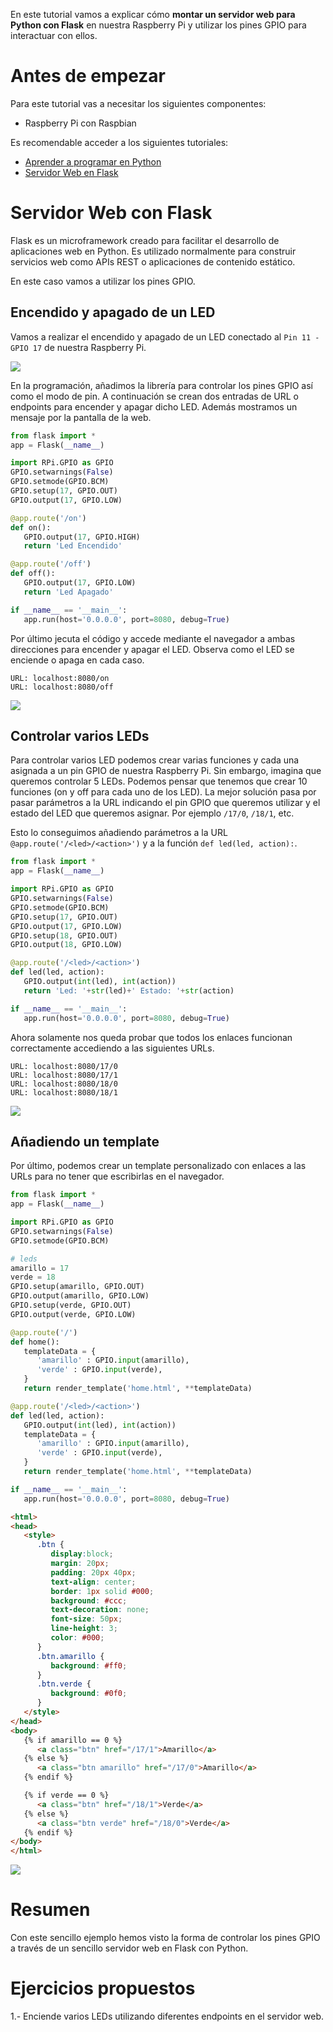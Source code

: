 En este tutorial vamos a explicar cómo **montar un servidor web para Python con Flask** en nuestra Raspberry Pi y utilizar los pines GPIO para interactuar con ellos.

# Antes de empezar

Para este tutorial vas a necesitar los siguientes componentes:

- Raspberry Pi con Raspbian

Es recomendable acceder a los siguientes tutoriales:

- [Aprender a programar en Python](https://www.aprendeprogramando.es/cursos-online/python)
- [Servidor Web en Flask](raspberry_pi-webserver-python)

# Servidor Web con Flask

Flask es un microframework creado para facilitar el desarrollo de aplicaciones web en Python. Es utilizado normalmente para construir servicios web como APIs REST o aplicaciones de contenido estático.

En este caso vamos a utilizar los pines GPIO.

## Encendido y apagado de un LED

Vamos a realizar el encendido y apagado de un LED conectado al `Pin 11 - GPIO 17` de nuestra Raspberry Pi.

![](img/led-fritzing.png)

En la programación, añadimos la librería para controlar los pines GPIO así como el modo de pin. A continuación se crean dos entradas de URL o endpoints para encender y apagar dicho LED. Además mostramos un mensaje por la pantalla de la web.

```python
from flask import *
app = Flask(__name__)

import RPi.GPIO as GPIO
GPIO.setwarnings(False)
GPIO.setmode(GPIO.BCM)
GPIO.setup(17, GPIO.OUT)
GPIO.output(17, GPIO.LOW)

@app.route('/on')
def on():
   GPIO.output(17, GPIO.HIGH)
   return 'Led Encendido'

@app.route('/off')
def off():
   GPIO.output(17, GPIO.LOW)
   return 'Led Apagado'

if __name__ == '__main__':
   app.run(host='0.0.0.0', port=8080, debug=True)
```

Por último jecuta el código y accede mediante el navegador a ambas direcciones para encender y apagar el LED. Observa como el LED se enciende o apaga en cada caso.

```
URL: localhost:8080/on
URL: localhost:8080/off
```

![](img/on-off.png)

## Controlar varios LEDs

Para controlar varios LED podemos crear varias funciones y cada una asignada a un pin GPIO de nuestra Raspberry Pi. Sin embargo, imagina que queremos controlar 5 LEDs. Podemos pensar que tenemos que crear 10 funciones (on y off para cada uno de los LED). La mejor solución pasa por pasar parámetros a la URL indicando el pin GPIO que queremos utilizar y el estado del LED que queremos asignar. Por ejemplo `/17/0`, `/18/1`, etc.

Esto lo conseguimos añadiendo parámetros a la URL `@app.route('/<led>/<action>')` y a la función `def led(led, action):`.

```python
from flask import *
app = Flask(__name__)

import RPi.GPIO as GPIO
GPIO.setwarnings(False)
GPIO.setmode(GPIO.BCM)
GPIO.setup(17, GPIO.OUT)
GPIO.output(17, GPIO.LOW)
GPIO.setup(18, GPIO.OUT)
GPIO.output(18, GPIO.LOW)

@app.route('/<led>/<action>')
def led(led, action):
   GPIO.output(int(led), int(action))
   return 'Led: '+str(led)+' Estado: '+str(action)

if __name__ == '__main__':
   app.run(host='0.0.0.0', port=8080, debug=True)
```

Ahora solamente nos queda probar que todos los enlaces funcionan correctamente accediendo a las siguientes URLs.

```
URL: localhost:8080/17/0
URL: localhost:8080/17/1
URL: localhost:8080/18/0
URL: localhost:8080/18/1
```

![](img/varios-leds.png)

## Añadiendo un template

Por último, podemos crear un template personalizado con enlaces a las URLs para no tener que escribirlas en el navegador.

```python
from flask import *
app = Flask(__name__)

import RPi.GPIO as GPIO
GPIO.setwarnings(False)
GPIO.setmode(GPIO.BCM)

# leds
amarillo = 17
verde = 18
GPIO.setup(amarillo, GPIO.OUT)
GPIO.output(amarillo, GPIO.LOW)
GPIO.setup(verde, GPIO.OUT)
GPIO.output(verde, GPIO.LOW)

@app.route('/')
def home():
   templateData = {
      'amarillo' : GPIO.input(amarillo),
      'verde' : GPIO.input(verde),
   }
   return render_template('home.html', **templateData)

@app.route('/<led>/<action>')
def led(led, action):
   GPIO.output(int(led), int(action))
   templateData = {
      'amarillo' : GPIO.input(amarillo),
      'verde' : GPIO.input(verde),
   }
   return render_template('home.html', **templateData)

if __name__ == '__main__':
   app.run(host='0.0.0.0', port=8080, debug=True)
```

```html
<html>
<head>
   <style>
      .btn { 
         display:block;
         margin: 20px;
         padding: 20px 40px;
         text-align: center;
         border: 1px solid #000;
         background: #ccc;
         text-decoration: none;
         font-size: 50px;
         line-height: 3;
         color: #000;
      }
      .btn.amarillo {
         background: #ff0;
      }
      .btn.verde {
         background: #0f0;
      }
   </style>
</head>
<body>
   {% if amarillo == 0 %}
      <a class="btn" href="/17/1">Amarillo</a>
   {% else %}
      <a class="btn amarillo" href="/17/0">Amarillo</a>
   {% endif %}

   {% if verde == 0 %}
      <a class="btn" href="/18/1">Verde</a>
   {% else %}
      <a class="btn verde" href="/18/0">Verde</a>
   {% endif %}
</body>
</html>
```

![](img/optimizacion.png)

# Resumen

Con este sencillo ejemplo hemos visto la forma de controlar los pines GPIO a través de un sencillo servidor web en Flask con Python.

# Ejercicios propuestos

1.- Enciende varios LEDs utilizando diferentes endpoints en el servidor web.
